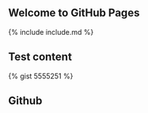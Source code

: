 ## Welcome to GitHub Pages

{% include include.md %}

## Test content

{% gist 5555251 %}


## Github
<script src="https://raw.githubusercontent.com/terrywbrady/info/master/README.md"></script>
